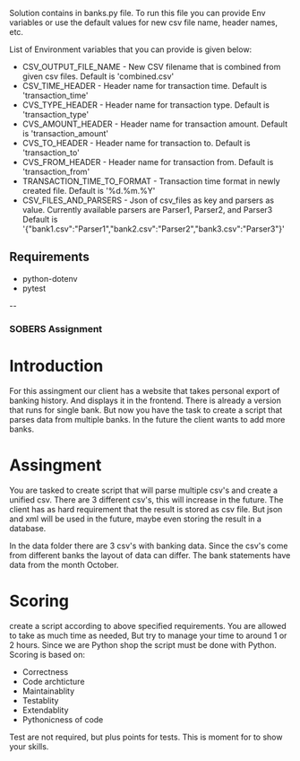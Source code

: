 Solution contains in banks.py file. To run this file you can provide Env variables or use the default values for new csv file name, header names, etc.

List of Environment variables that you can provide is given below:

- CSV_OUTPUT_FILE_NAME - New CSV filename that is combined from given csv files. Default is 'combined.csv'
- CSV_TIME_HEADER - Header name for transaction time. Default is 'transaction_time'
- CVS_TYPE_HEADER - Header name for transaction type. Default is 'transaction_type'
- CVS_AMOUNT_HEADER - Header name for transaction amount. Default is 'transaction_amount'
- CVS_TO_HEADER - Header name for transaction to. Default is 'transaction_to'
- CVS_FROM_HEADER - Header name for transaction from. Default is 'transaction_from'
- TRANSACTION_TIME_TO_FORMAT - Transaction time format in newly created file. Default is '%d.%m.%Y'
- CSV_FILES_AND_PARSERS - Json of csv_files as key and parsers as value. Currently available parsers are Parser1, Parser2, and Parser3 Default is '{"bank1.csv":"Parser1","bank2.csv":"Parser2","bank3.csv":"Parser3"}'

## Requirements
- python-dotenv
- pytest

--

### SOBERS Assignment

# Introduction
For this assingment our client has a website that takes personal export of banking history.
And displays it in the frontend.
There is already a version that runs for single bank.
But now you have the task to create a script that parses data from multiple banks.
In the future the client wants to add more banks.

# Assingment 
You are tasked to create script that will parse multiple csv's and create a unified csv.
There are 3 different csv's, this will increase in the future.
The client has as hard requirement that the result is stored as csv file.
But json and xml will be used in the future, maybe even storing the result in a database.

In the data folder there are 3 csv's with banking data.
Since the csv's come from different banks the layout of data can differ.
The bank statements have data from the month October.

# Scoring 
create a script according to above specified requirements.
You are allowed to take as much time as needed, But try to manage your time to around 1 or 2 hours.
Since we are Python shop the script must be done with Python.
Scoring is based on:
- Correctness
- Code archticture
- Maintainablity
- Testablity
- Extendablity
- Pythonicness of code

Test are not required, but plus points for tests.
This is moment for to show your skills. 
